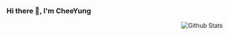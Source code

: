 ### Hi there 👋, I'm CheeYung

<img align="right" src="https://github-readme-stats.vercel.app/api/top-langs/?username=pehcy&hide=html,css,emacs%20lisp,go&layout=compact&langs_count=10" alt="Github Stats" />

<!--
**pehcy/pehcy** is a ✨ _special_ ✨ repository because its `README.md` (this file) appears on your GitHub profile.

Here are some ideas to get you started:

- 🔭 I’m currently working on ...
- 🌱 I’m currently learning ...
- 👯 I’m looking to collaborate on ...
- 🤔 I’m looking for help with ...
- 💬 Ask me about ...
- 📫 How to reach me: ...
- 😄 Pronouns: ...
- ⚡ Fun fact: ...
-->
